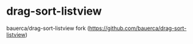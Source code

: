 drag-sort-listview
==================

 bauerca/drag-sort-listview fork (https://github.com/bauerca/drag-sort-listview)
